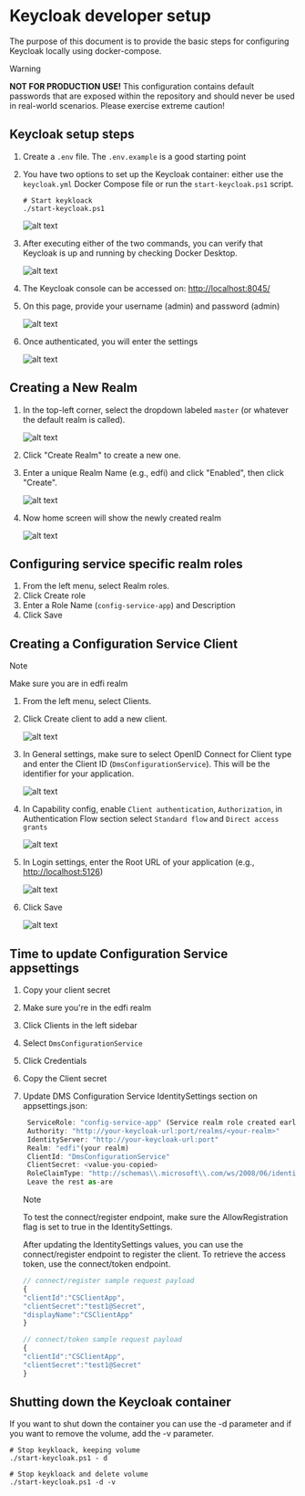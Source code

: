 # Keycloak developer setup

The purpose of this document is to provide the basic steps for configuring
Keycloak locally using docker-compose.

> [!WARNING]
> **NOT FOR PRODUCTION USE!** This configuration contains default
> passwords that are exposed within the repository and should never be used in
> real-world scenarios. Please exercise extreme caution!

## Keycloak setup steps

1. Create a `.env` file. The `.env.example` is a good starting point

2. You have two options to set up the Keycloak container: either use the
   `keycloak.yml` Docker Compose file or run the `start-keycloak.ps1` script.

    ```pwsh
    # Start keykloack
    ./start-keycloak.ps1
    ```

    ![alt text](./images/image-12.png)

3. After executing either of the two commands, you can verify that Keycloak is
   up and running by checking Docker Desktop.

    ![alt text](./images/image-13.png)

4. The Keycloak console can be accessed on: <http://localhost:8045/>

5. On this page, provide your username (admin) and password (admin)

    ![alt text](./images/image-2.png)

6. Once authenticated, you will enter the settings

    ![alt text](./images/image-14.png)

## Creating a New Realm

 1. In the top-left corner, select the dropdown labeled `master` (or whatever
    the default realm is called).

    ![alt text](./images/image-4.png)

 2. Click "Create Realm" to create a new one.

 3. Enter a unique Realm Name (e.g., edfi) and click "Enabled", then click
    "Create".

    ![alt text](./images/image-5.png)

 4. Now home screen will show the newly created realm

    ![alt text](./images/image-6.png)

## Configuring service specific realm roles

 1. From the left menu, select Realm roles.
 2. Click Create role
 3. Enter a Role Name (`config-service-app`) and Description
 4. Click Save

## Creating a Configuration Service Client

>[!NOTE]
>Make sure you are in edfi realm

1. From the left menu, select Clients.
2. Click Create client to add a new client.

    ![alt text](./images/image-7.png)

3. In General settings, make sure to select OpenID Connect for Client type and
   enter the Client ID (`DmsConfigurationService`). This will be the identifier
   for your application.

    ![alt text](./images/image-8.png)

4. In Capability config, enable `Client authentication`, `Authorization`, in
   Authentication Flow section select `Standard flow` and `Direct access grants`

    ![alt text](./images/image-9.png)

5. In Login settings, enter the Root URL of your application (e.g.,
   <http://localhost:5126>)

    ![alt text](./images/image-10.png)

6. Click Save

    ![alt text](./images/image-11.png)

## Time to update Configuration Service appsettings

1. Copy your client secret
2. Make sure you're in the edfi realm
3. Click Clients in the left sidebar
4. Select `DmsConfigurationService`
5. Click Credentials
6. Copy the Client secret
7. Update DMS Configuration Service IdentitySettings section on appsettings.json:

   ```js
    ServiceRole: "config-service-app" (Service realm role created earlier)
    Authority: "http://your-keycloak-url:port/realms/<your-realm>"
    IdentityServer: "http://your-keycloak-url:port"
    Realm: "edfi"(your realm)
    ClientId: "DmsConfigurationService"
    ClientSecret: <value-you-copied>
    RoleClaimType: "http://schemas\\.microsoft\\.com/ws/2008/06/identity/claims/role"
    Leave the rest as-are
   ```

    >[!NOTE]
    >To test the connect/register endpoint, make sure the AllowRegistration flag
    >is set to true in the IdentitySettings.

    After updating the IdentitySettings values, you can use the connect/register
    endpoint to register the client. To retrieve the access token, use the
    connect/token endpoint.

    ```js
    // connect/register sample request payload
    {    
    "clientId":"CSClientApp",
    "clientSecret":"test1@Secret",
    "displayName":"CSClientApp"
    }
    
    // connect/token sample request payload
    {    
    "clientId":"CSClientApp",
    "clientSecret":"test1@Secret"
    }
    ```

## Shutting down the Keycloak container

If you want to shut down the container you can use the -d parameter and if you
want to remove the volume, add the -v parameter.

```pwsh
# Stop keykloack, keeping volume
./start-keycloak.ps1 - d

# Stop keykloack and delete volume
./start-keycloak.ps1 -d -v
```
